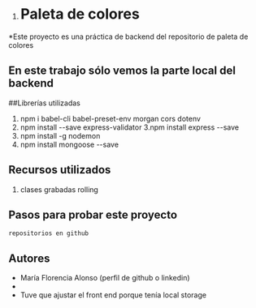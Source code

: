 1. # Paleta de colores

*Este proyecto es una práctica de backend del repositorio de paleta de colores

## En este trabajo sólo vemos la parte local del backend


##Librerías utilizadas
1. npm i babel-cli babel-preset-env morgan cors dotenv
2. npm install --save express-validator
3.npm install express --save
4. npm install -g nodemon
5. npm install mongoose --save 


## Recursos utilizados
1. clases grabadas rolling



## Pasos para probar este proyecto
`repositorios en github`

## Autores

- María Florencia Alonso (perfil de github o linkedin)
- 
- Tuve que ajustar el front end porque tenía local storage